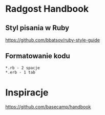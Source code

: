 # Radgost Handbook

## Styl pisania w Ruby
https://github.com/bbatsov/ruby-style-guide

## Formatowanie kodu 

```
*.rb - 2 spacje
*.erb - 1 tab 
```

# Inspiracje
https://github.com/basecamp/handbook

